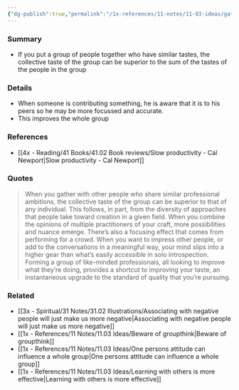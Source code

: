 ```yaml
---
{"dg-publish":true,"permalink":"/1x-references/11-notes/11-03-ideas/gathering-like-minded-people-today-can-improve-the-intellectual-output-of-the-whole-group/","title":"permanent note","created":"2025-03-02T22:21:26.755+03:00","updated":"2025-03-02T23:10:40.113+03:00"}
---
```



### Summary
- If you put a group of people together who have similar tastes, the collective taste of the group can be superior to the sum of the tastes of the people in the group

### Details
- When someone is contributing something, he is aware that it is to his peers so he may be more focussed and accurate.
- This improves the whole group

### References
- [[4x - Reading/41 Books/41.02 Book reviews/Slow productivity - Cal Newport\|Slow productivity - Cal Newport]]

### Quotes
> When you gather with other people who share similar professional ambitions, the collective taste of the group can be superior to that of any individual. This follows, in part, from the diversity of approaches that people take toward creation in a given field. When you combine the opinions of multiple practitioners of your craft, more possibilities and nuance emerge. There’s also a focusing effect that comes from performing for a crowd. When you want to impress other people, or add to the conversations in a meaningful way, your mind slips into a higher gear than what’s easily accessible in solo introspection. Forming a group of like-minded professionals, all looking to improve what they’re doing, provides a shortcut to improving your taste, an instantaneous upgrade to the standard of quality that you’re pursuing.


### Related
- [[3x - Spiritual/31 Notes/31.02 Illustrations/Associating with negative people will just make us more negative\|Associating with negative people will just make us more negative]]
- [[1x - References/11 Notes/11.03 Ideas/Beware of groupthink\|Beware of groupthink]]
- [[1x - References/11 Notes/11.03 Ideas/One persons attitude can influence a whole group\|One persons attitude can influence a whole group]]
- [[1x - References/11 Notes/11.03 Ideas/Learning with others is more effective\|Learning with others is more effective]]